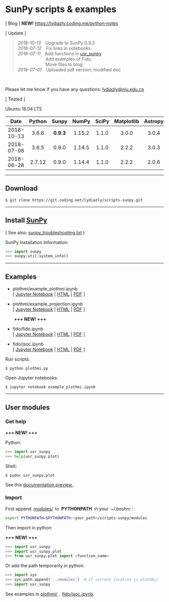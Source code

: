 # SunPy scripts & examples




[ Blog ] **NEW!** https://lydiazly.coding.me/python-notes

[ Update ]
> *2018-10-13*&emsp;Upgrade to SunPy 0.9.3<br>
> *2018-07-12*&emsp;Fix links in notebooks.<br>
> *2018-07-11*&emsp;Add functions in [usr_sunpy](https://coding.net/u/lydiazly/p/scripts-sunpy/git/tree/master/modules)<br>
> &emsp;&emsp;&emsp;&emsp;&emsp;&emsp; Add examples of Fido.<br>
> &emsp;&emsp;&emsp;&emsp;&emsp;&emsp; Move files to blog.<br>
> *2018-07-01*&emsp;Uploaded pdf version; modified doc
<br>

Please let me know if you have any questions: lydiazly@nju.edu.cn

[ Tested ]

Ubuntu 16.04 LTS

Date|Python|Sunpy|NumPy|SciPy|Matplotlib|Astropy|Pandas
:---:|:---:|:---:|:---:|:---:|:---:|:---:|:---:
2018-10-13|3.6.6|**0.9.3**|1.15.2|1.1.0|3.0.0|3.0.4|0.23.4
2018-07-08|3.6.5|0.9.0|1.14.5|1.1.0|2.2.2|3.0.3|0.23.0
2018-06-28|2.7.12|0.9.0|1.14.4|1.1.0|2.2.2|2.0.6|0.22.0

---

## Download

    $ git clone https://git.coding.net/lydiazly/scripts-sunpy.git

---

## Install [SunPy](http://sunpy.org)

( See also: [sunpy_troubleshooting.txt](https://coding.net/u/lydiazly/p/scripts-sunpy/git/blob/master/sunpy_troubleshooting.txt) )

SunPy Installation Information:

``` python
>>> import sunpy
>>> sunpy.util.system_info()
```

---

## Examples

* plothmi/example_plothmi.ipynb<br>
[
[Jupyter Notebook](https://coding.net/u/lydiazly/p/scripts-sunpy/git/raw/master/plothmi/example_plothmi.ipynb)
|
[HTML](https://lydiazly.coding.me/python-notes/_pages/example_plothmi.html)
|
[PDF](https://coding.net/u/lydiazly/p/scripts-sunpy/git/raw/master/plothmi/example_plothmi.pdf)
]

* plothmi/example_projection.ipynb<br>
[
[Jupyter Notebook](https://coding.net/u/lydiazly/p/scripts-sunpy/git/raw/master/plothmi/example_projection.ipynb)
|
[HTML](https://lydiazly.coding.me/python-notes/_pages/example_projection.html)
|
[PDF](https://coding.net/u/lydiazly/p/scripts-sunpy/git/raw/master/plothmi/example_projection.pdf)
]

&emsp;&emsp;**+++ NEW! +++**

* fido/fido.ipynb<br>
[
[Jupyter Notebook](https://coding.net/u/lydiazly/p/scripts-sunpy/git/raw/master/fido/fido.ipynb)
|
[HTML](https://lydiazly.coding.me/python-notes/_pages/fido.html)
|
[PDF](https://coding.net/u/lydiazly/p/scripts-sunpy/git/raw/master/fido/fido.pdf)
]

* fido/jsoc.ipynb<br>
[
[Jupyter Notebook](https://coding.net/u/lydiazly/p/scripts-sunpy/git/raw/master/fido/jsoc.ipynb)
|
[HTML](https://lydiazly.coding.me/python-notes/_pages/jsoc.html)
|
[PDF](https://coding.net/u/lydiazly/p/scripts-sunpy/git/raw/master/fido/jsoc.pdf)
]

Run scripts:

    $ python plothmi.py

Open Jupyter notebooks:

    $ jupyter notebook example_plothmi.ipynb

---

## User modules

### Get help

**+++ NEW! +++**

Python:

``` python
>>> import usr_sunpy
>>> help(usr_sunpy.plot)
```

Shell:

    $ pydoc usr_sunpy.plot

See this 
<a href="https://lydiazly.coding.me/python-notes/usr_sunpy.html" target="_blank">
documentation preview
</a>
.

### Import

First append&ensp;[modules/](https://coding.net/u/lydiazly/p/scripts-sunpy/git/tree/master/modules)&ensp;to&ensp;**PYTHONPATH**&ensp;in your&ensp;*~/.bashrc* :

``` sh
export PYTHONPATH=$PYTHONPATH:<your_path>/scripts-sunpy/modules
```

Then import in python:

**+++ NEW! +++**

``` python
>>> import usr_sunpy
>>> import usr_sunpy.plot
>>> from usr_sunpy.plot import <function_name>
```

Or add the path temporarily in python:

``` python
>>> import sys
>>> sys.path.append('../modules')  # If current location is plothmi/
>>> import usr_sunpy
```

See examples in [plothmi/](https://coding.net/u/lydiazly/p/scripts-sunpy/git/tree/master/plothmi) ,&ensp;[fido/jsoc.ipynb](https://coding.net/u/lydiazly/p/scripts-sunpy/git/raw/master/fido/jsoc.ipynb).
